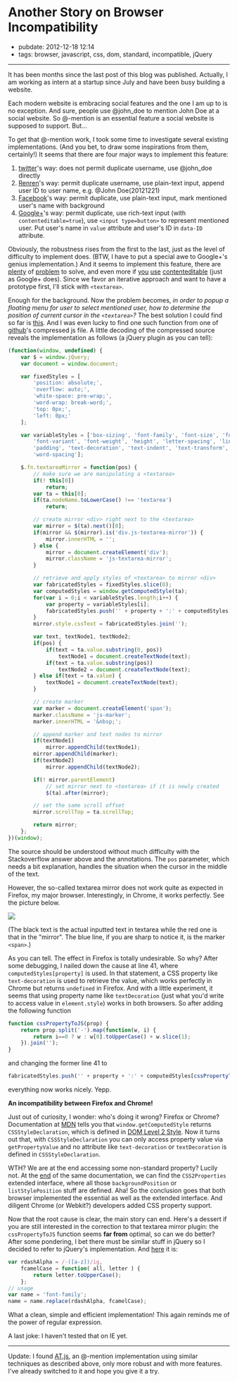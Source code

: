 # Another Story on Browser Incompatibility

- pubdate: 2012-12-18 12:14
- tags: browser, javascript, css, dom, standard, incompatible, jQuery

---

It has been months since the last post of this blog was published.
Actually, I am working as intern at a startup since July and have been busy building a website.

Each modern website is embracing social features and the one I am up to is no exception.
And sure, people use @john\_doe to mention John Doe at a social website.
So @-mention is an essential feature a social website is supposed to support.
But...

To get that @-mention work, I took some time to investigate several existing implementations.
(And you bet, to draw some inspirations from them, certainly!)
It seems that there are four major ways to implement this feature:

1. [twitter](http://twitter.com)'s way: does not permit duplicate username, use @john\_doe directly
2. [Renren](http://www.renren.com)'s way: permit duplicate username, use plain-text input, append user ID to user name, e.g. @John Doe(20121221)
3. [Facebook](http://www.facebook.com)'s way: permit duplicate, use plain-text input, mark mentioned user's name with background
4. [Google+](http://plus.google.com)'s way: permit duplicate, use rich-text input (with `contenteditable=true`), use `<input type=button>` to represent mentioned user.
Put user's name in `value` attribute and user's ID in `data-ID` attribute.

Obviously, the robustness rises from the first to the last, just as the level of difficulty to implement does.
(BTW, I have to put a special awe to Google+'s genius implementation.)
And it seems to implement this feature, there are [plenty][1] of [problem][5] to solve, and even more if [you][4] [use][3] [contenteditable][2] (just as Google+ does).
Since we favor an iterative approach and want to have a prototype first, I'll stick with `<textarea>`.

Enough for the background.
Now the problem becomes, *in order to popup a floating menu for user to select mentioned user, how to determine the position of current cursor in the `<textarea>`?*
The best solution I could find so far is [this][5].
And I was even lucky to find one such function from one of [github](http://github.com)'s compressed js file.
A little decoding of the compressed source reveals the implementation as follows
(a jQuery plugin as you can tell):

```javascript
(function(window, undefined) {
    var $ = window.jQuery;
    var document = window.document;

    var fixedStyles = [
        'position: absolute;',
        'overflow: auto;',
        'white-space: pre-wrap;',
        'word-wrap: break-word;',
        'top: 0px;',
        'left: 0px;'
    ];

    var variableStyles = ['box-sizing', 'font-family', 'font-size', 'font-style',
        'font-variant', 'font-weight', 'height', 'letter-spacing', 'line-height',
        'padding', 'text-decoration', 'text-indent', 'text-transform', 'width',
        'word-spacing'];

    $.fn.textareaMirror = function(pos) {
        // make sure we are manipulating a <textarea>
        if(! this[0])
            return;
        var ta = this[0];
        if(ta.nodeName.toLowerCase() !== 'textarea')
            return;

        // create mirror <div> right next to the <textarea>
        var mirror = $(ta).next()[0];
        if(mirror && $(mirror).is('div.js-textarea-mirror')) {
            mirror.innerHTML = '';
        } else {
            mirror = document.createElement('div');
            mirror.className = 'js-textarea-mirror';
        }

        // retrieve and apply styles of <textarea> to mirror <div>
        var fabricatedStyles = fixedStyles.slice(0);
        var computedStyles = window.getComputedStyle(ta);
        for(var i = 0;i < variableStyles.length;i++) {
            var property = variableStyles[i];
            fabricatedStyles.push('' + property + ':' + computedStyles[property] + ';');
        }
        mirror.style.cssText = fabricatedStyles.join('');

        var text, textNode1, textNode2;
        if(pos) {
            if(text = ta.value.substring(0, pos))
                textNode1 = document.createTextNode(text);
            if(text = ta.value.substring(pos))
                textNode2 = document.createTextNode(text);
        } else if(text = ta.value) {
            textNode1 = document.createTextNode(text);
        }

        // create marker
        var marker = document.createElement('span');
        marker.className = 'js-marker';
        marker.innerHTML = '&nbsp;';

        // append marker and text nodes to mirror
        if(textNode1)
            mirror.appendChild(textNode1);
        mirror.appendChild(marker);
        if(textNode2)
            mirror.appendChild(textNode2);

        if(! mirror.parentElement)
            // set mirror next to <textarea> if it is newly created
            $(ta).after(mirror);

        // set the same scroll offset
        mirror.scrollTop = ta.scrollTop;

        return mirror;
    };
})(window);
```

The source should be understood without much difficulty with the Stackoverflow answer above and the annotations.
The `pos` parameter, which needs a bit explanation, handles the situation when the cursor in the middle of the text.

However, the so-called textarea mirror does not work quite as expected in Firefox, my major browser.
Interestingly, in Chrome, it works perfectly.
See the picture below.

![](/assets/img/textarea-mirror-firefox-vs-chrome.png)

(The black text is the actual inputted text in textarea while the red one is that in the "mirror".
The blue line, if you are sharp to notice it, is the marker `<span>`.)

As you can tell. The effect in Firefox is totally undesirable. So why?
After some debugging, I nailed down the cause at line 41, where `computedStyles[property]` is used.
In that statement, a CSS property like `text-decoration` is used to retrieve the value, which works perfectly in Chrome but returns `undefined` in Firefox.
And with a little experiment, it seems that using property name like `textDecoration` (just what you'd write to access value in `element.style`) works in both browsers.
So after adding the following function

```javascript
function cssPropertyToJS(prop) {
    return prop.split('-').map(function(w, i) {
        return i==0 ? w : w[0].toUpperCase() + w.slice(1);
    }).join('');
}
```

and changing the former line 41 to

```javascript
fabricatedStyles.push('' + property + ':' + computedStyles[cssPropertyToJS(property)] + ';');
```

everything now works nicely. Yepp.

**An incompatibility between Firefox and Chrome!**

Just out of curiosity, I wonder: who's doing it wrong? Firefox or Chrome?
Documentation at [MDN][6] tells you that `window.getComputedStyle` returns `CSSStyleDeclaration`, which is defined in [DOM Level 2 Style][7].
Now it turns out that, with `CSSStyleDeclaration` you can only access property value via `getPropertyValue` and no attribute like `text-decoration` or `textDecoration` is defined in `CSSStyleDeclaration`.

WTH? We are at the end accessing some non-standard property?
Lucily not.
At the [end][8] of the same documentation, we can find the `CSS2Properties` extended interface, where all those `backgroundPosition` or `listStylePosition` stuff are defined. Aha!
So the conclusion goes that both browser implemented the essential as well as the extended interface. And diligent Chrome (or Webkit?) developers added CSS property support.

Now that the root cause is clear, the main story can end.
Here's a dessert if you are still interested in the correction to that textarea mirror plugin:
the `cssPropertyToJS` function seems **far from** optimal, so can we do better?
After some pondering, I bet there must be similar stuff in jQuery so I decided to refer to jQuery's implementation.
And [here][9] it is:

```javascript
var rdashAlpha = /-([a-z])/ig,
    fcamelCase = function( all, letter ) {
        return letter.toUpperCase();
    };
// usage
var name = 'font-family';
name = name.replace(rdashAlpha, fcamelCase);
```
What a clean, simple and efficient implementation!
This again reminds me of the power of regular expression.

A last joke: I haven't tested that on IE yet.

---

Update: I found [AT.js](https://github.com/ichord/At.js), an @-mention implementation using similar techniques as described above, only more robust and with more features.
I've already switched to it and hope you give it a try.

[1]: http://stackoverflow.com/questions/7497824/how-to-highlight-friends-name-in-facebook-status-update-box-textarea
[2]: http://stackoverflow.com/questions/1181700/set-cursor-position-on-contenteditable-div
[3]: http://stackoverflow.com/questions/2903991/how-to-detect-ctrlv-ctrlc-using-javascript
[4]: http://stackoverflow.com/questions/6022551/pasting-into-contentedittable-results-in-random-tag-insertion
[5]: http://stackoverflow.com/questions/3510009/textarea-caret-coordinates-jquery
[6]: https://developer.mozilla.org/en-US/docs/DOM/window.getComputedStyle
[7]: http://www.w3.org/TR/DOM-Level-2-Style/css.html#CSS-CSSStyleDeclaration
[8]: http://www.w3.org/TR/DOM-Level-2-Style/css.html#CSS-CSS2Properties
[9]: https://github.com/jquery/jquery/blob/master/speed/jquery-basis.js#L4545
